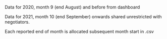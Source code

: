 Data for 2020, month 9 (end August) and before from dashboard

Data for 2021, month 10 (end September) onwards shared unrestricted with negotiators. 

Each reported end of month is allocated subsequent month start in .csv 
